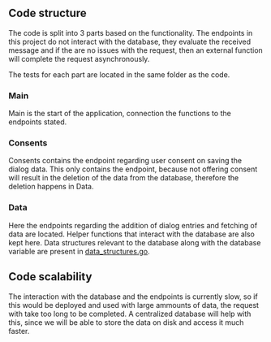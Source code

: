 ## Code structure

The code is split into 3 parts based on the functionality.
The endpoints in this project do not interact with the database, they evaluate the received message and if the are no issues with the request, then an external function will complete the request asynchronously.

The tests for each part are located in the same folder as the code.

### Main

Main is the start of the application, connection the functions to the endpoints stated. 

### Consents

Consents contains the endpoint regarding user consent on saving the dialog data. This only contains the endpoint, because not offering consent will result in the deletion of the data from the database, therefore the deletion happens in Data.

### Data

Here the endpoints regarding the addition of dialog entries and fetching of data are located. Helper functions that interact with the database are also kept here. Data structures relevant to the database along with the database variable are present in [data_structures.go](data_structures.go).

## Code scalability

The interaction with the database and the endpoints is currently slow, so if this would be deployed and used with large ammounts of data, the request with take too long to be completed. A centralized database will help with this, since we will be able to store the data on disk and access it much faster.
